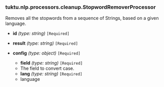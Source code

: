 ### tuktu.nlp.processors.cleanup.StopwordRemoverProcessor
Removes all the stopwords from a sequence of Strings, based on a given language.

  * **id** *(type: string)* `[Required]`

  * **result** *(type: string)* `[Required]`

  * **config** *(type: object)* `[Required]`

    * **field** *(type: string)* `[Required]`
    - The field to convert case.

    * **lang** *(type: string)* `[Required]`
    - language

